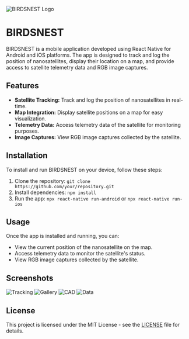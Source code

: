 ![BIRDSNEST Logo](https://i.imgur.com/3nsJqfy.jpg)

# BIRDSNEST

BIRDSNEST is a mobile application developed using React Native for Android and iOS platforms. The app is designed to track and log the position of nanosatellites, display their location on a map, and provide access to satellite telemetry data and RGB image captures.

## Features

- **Satellite Tracking:** Track and log the position of nanosatellites in real-time.
- **Map Integration:** Display satellite positions on a map for easy visualization.
- **Telemetry Data:** Access telemetry data of the satellite for monitoring purposes.
- **Image Captures:** View RGB image captures collected by the satellite.

## Installation

To install and run BIRDSNEST on your device, follow these steps:

1. Clone the repository: `git clone https://github.com/your/repository.git`
2. Install dependencies: `npm install`
3. Run the app: `npx react-native run-android` or `npx react-native run-ios`

## Usage

Once the app is installed and running, you can:

- View the current position of the nanosatellite on the map.
- Access telemetry data to monitor the satellite's status.
- View RGB image captures collected by the satellite.

## Screenshots

![Tracking](https://i.imgur.com/fTG9ffg.jpg)
![Gallery](https://i.imgur.com/U0J6aEu.jpg)
![CAD](https://i.imgur.com/wt9Gkrs.jpg)
![Data](https://i.imgur.com/EH68FER.jpg)

## License

This project is licensed under the MIT License - see the [LICENSE](LICENSE) file for details.
